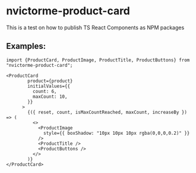 # nvictorme-product-card

This is a test on how to publish TS React Components as NPM packages

## Examples:

```
import {ProductCard, ProductImage, ProductTitle, ProductButtons} from "nvictorme-product-card";
```

```
<ProductCard
        product={product}
        initialValues={{
          count: 6,
          maxCount: 10,
        }}
      >
        {({ reset, count, isMaxCountReached, maxCount, increaseBy }) => (
          <>
            <ProductImage
              style={{ boxShadow: "10px 10px 10px rgba(0,0,0,0.2)" }}
            />
            <ProductTitle />
            <ProductButtons />
          </>
        )}
</ProductCard>
```
